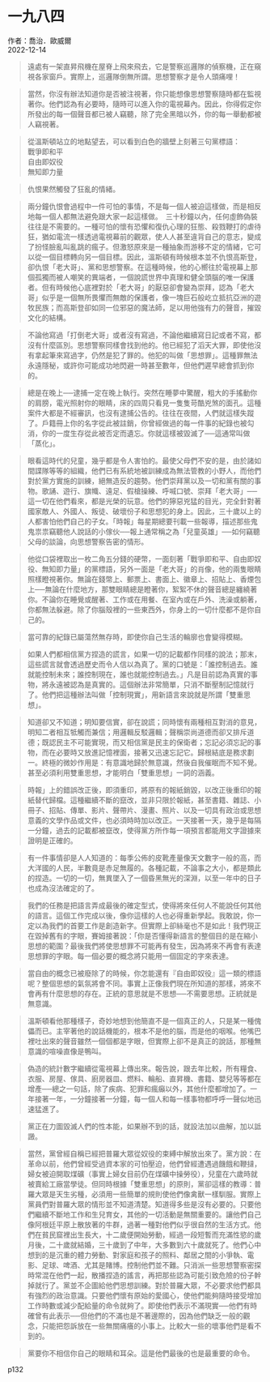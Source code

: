 # 一九八四 <br>
作者：喬治．歐威爾 <br>
2022-12-14<br>

>遠處有一架直昇飛機在屋脊上飛來飛去，它是警察巡邏隊的偵察機，正在窺視各家窗戶。實際上，巡邏隊倒無所謂。思想警察才是令人頭痛哩！

>當然，你沒有辦法知道你是否被注視著，你只能想像思想警察隨時都在監視著你。他們認為有必要時，隨時可以進入你的電視幕內。因此，你得假定你所發出的每一個聲音都已被人竊聽，除了完全黑暗以外，你的每一舉動都被人竊視著。

>從溫斯頓站立的地點望去，可以看到白色的牆壁上刻著三句黨標語：<br>
戰爭即和平 <br>
自由即奴役 <br>
無知即力量<br>

>仇恨果然觸發了狂亂的情緒。

>兩分鐘仇恨會過程中一件可怕的事情，不是每一個人被迫這樣做，而是相反地每一個人都無法避免跟大家一起這樣做。　三十秒鐘以內，任何虛飾偽裝往往是不需要的。一種可怕的懷有恐懼和復仇心理的狂態、殺戮鞭打的虐待狂，猶如電流一樣透過電視幕前的觀眾，使人人甚至違背自己的意志，變成了扮怪臉亂叫亂跳的瘋子。但激怒原來是一種抽象而游移不定的情緒，它可以從一個目標轉向另一個目標。因此，溫斯頓有時候根本並不仇恨高斯登，卻仇恨「老大哥」、黨和思想警察。在這種時候，他的心嚮往於電視幕上那個孤獨而被人嘲笑的異端者，一個說謊世界中真理和健全頭腦的唯一保護者。但有時候他心底裡對於「老大哥」的厭惡卻會變為崇拜，認為「老大哥」似乎是一個無所畏懼而無敵的保護者，像一塊巨石般屹立抵抗亞洲的遊牧民族；而高斯登卻如同一位邪惡的魔法師，足以用他強有力的聲音，摧毀文化的結構。

>不論他寫過「打倒老大哥」或者沒有寫過，不論他繼續寫日記或者不寫，都沒有什麼區別。思想警察同樣會找到他的。他已經犯了滔天大罪，即使他沒有拿起筆來寫過字，仍然是犯了罪的。他犯的叫做「思想罪」。這種罪無法永遠隱秘，或許你可能成功地閃避一時甚至數年，但他們遲早總會抓到你的。

>總是在晚上──逮捕一定在晚上執行。突然在睡夢中驚醒，粗大的手搖動你的肩膀，電光照射你的眼睛，床的四周只看見一隻隻苛酷兇煞的面孔。這種案件大都是不經審訊，也沒有逮捕公告的。往往在夜間，人們就這樣失蹤了。戶籍冊上你的名字從此被註銷，你曾經做過的每一件事的紀錄也被勾消，你的一度生存從此被否定而遺忘。你就這樣被毀滅了──這通常叫做「蒸化」。

>眼看這時代的兒童，幾乎都是令人害怕的。最使父母們不安的是，由於諸如間諜隊等等的組織，他們已有系統地被訓練成為無法管教的小野人，而他們對於黨方實施的訓練，絕無造反的趨勢。他們崇拜黨以及一切和黨有關的事物。歌誦、遊行、旗幟、遠足、假槍操練、呼喊口號、崇拜「老大哥」──這一切在他們看來，都是光榮的玩意。他們的獰惡兇猛的目光，完全針對著國家敵人、外國人、叛徒、破壞份子和思想犯的身上。因此，三十歲以上的人都害怕他們自己的子女。「時報」每星期總要刊載一些報導，描述那些鬼鬼祟祟竊聽他人說話的小傢伙──報上通常稱之為「兒童英雄」──如何竊聽父母的談論，向思想警察告密的情形。

>他從口袋裡取出一枚二角五分錢的硬幣，一面刻著「戰爭即和平、自由即奴役、無知即力量」的黨標語，另外一面是「老大哥」的肖像，他的兩隻眼睛照樣瞪視著你。無論在錢幣上、郵票上、書面上、徽章上、招貼上、香煙包上──無論在什麼地方，那雙眼睛總是瞪著你，絮絮不休的聲音總是纏繞著你。不論你在睡覺或醒著、工作或在用餐、在室內或在戶外、洗澡或躺著，你都無法躲避。除了你腦殼裡的一些東西外，你身上的一切什麼都不是你自己的。

>當可靠的紀錄已屬蕩然無存時，即使你自己生活的輪廓也會變得模糊。

>如果人們都相信黨方捏造的謊言，如果一切的記載都作同樣的說法；那末，這些謊言就會透過歷史而令人信以為真了。黨的口號是：「誰控制過去。誰就能控制未來；誰控制現在，誰也就能控制過去。」凡是目前認為真實的事物，將永遠被認為是真實的。這個辦法非常簡單，只消不斷壓制記憶就行了。他們把這種辦法叫做「控制現實」，用新語言來說就是所謂「雙重思想」。

>知道卻又不知道；明知要信實，卻在說謊；同時懷有兩種相互對消的意見，明知二者相互牴觸而兼信；用邏輯反駁邏輯；聲稱崇尚道德而卻又排斥道德；既認民主不可能實現，而又相信黨是民主的保衛者；忘記必須忘記的事物，而在必要時又放進記憶裡面，接著又迅速忘記它。歸根結底是務求劃一。終極的微妙作用是：有意識地歸於無意識，然後自我催眠而不知不覺。甚至必須利用雙重思想，才能明白「雙重思想」一詞的涵義。

>時報」上的錯誤改正後，即須重印，將原有的報紙銷毀，以改正後重印的報紙替代歸檔。這種繼續不斷的竄改，並非只限於報紙，甚至書籍、雜誌、小冊子、招貼、傳單、影片、聲帶片、漫畫、照片、以及一切具有政治或思想意義的文學作品或文件，也必須時時加以改正。一天接著一天，幾乎是每隔一分鐘，過去的記載都被竄改，使得黨方所作每一項預言都能用文字證據來證明是正確的。

>有一件事情卻是人人知道的：每季公佈的皮靴產量像天文數字一般的高，而大洋國的人民，半數竟是赤足無履的。各種記載，不論事之大小，都是類此的捏造。一切的一切，無異墜入了一個昏黑無光的深淵，以至一年中的日子也成為沒法確定的了。

>我們的任務是把語言弄成最後的確定型式，使得將來任何人不能說任何其他的語言。這個工作完成以後，像你這樣的人也必得重新學起。我敢說，你一定以為我們的首要工作是創造新字。但實際上卻絲毫也不是如此！我們現正在毀掉舊有的字眼，賽姆接著說：「你是否懂得新語言的整個目的是在縮小思想的範圍？最後我們將使思想罪不可能再有發生，因為將來不再會有表達思想罪的字眼。每一個必要的概念將只能用一個固定的字來表達。

>當自由的概念已被廢除了的時候，你怎能還有『自由即奴役』這一類的標語呢？整個思想的氣氛將會不同。事實上正像我們現在所知道的那樣，將來不會再有什麼思想的存在。正統的意思就是不思想──不需要思想。正統就是無意識。

>溫斯頓看他那種樣子，奇妙地想到他簡直不是一個真正的人，只是某一種傀儡而已。主宰著他的說話機能的，根本不是他的腦，而是他的咽喉。他嘴巴裡吐出來的聲音雖然一個個都是字眼，但實際上卻不是真正的說話，那種無意識的喧噪直像是鴨叫。

>偽造的統計數字繼續從電視幕上傳出來。報告說，跟去年比較，所有糧食、衣服、房屋、傢具、廚房器皿、燃料、輪船、直昇機、書籍、嬰兒等等都在增產──總之一句話，除了疾病、犯罪和瘋癲以外，其他什麼都增加了。一年接著一年，一分鐘接著一分鐘，每一個人和每一樣事物都呼呼一聲似地迅速猛進了。

>黨正在力圖毀滅人們的性本能，如果辦不到的話，就設法加以曲解，加以詆譭。

>當然，黨曾經自稱已經把普羅大眾從奴役的束縛中解放出來了。黨方說：在革命以前，他們曾經受過資本家的可怕壓迫，他們曾經遭遇過饑餓和鞭撻，婦女被迫開取煤礦（事實上婦女目前仍在煤礦中操勞役），兒童在六歲時就被賣給工廠當學徒。但同時根據「雙重思想」的原則，黨卻這樣的教導：普羅大眾是天生劣種，必須用一些簡單的規則使他們像禽獸一樣馴服。實際上黨員們對普羅大眾的情形並不知道清楚。知道得多些是沒有必要的。只要他們繼續不斷地工作和生兒育女，其他的一切活動是無關重要的。讓他們自己像阿根廷平原上散放著的牛群，過著一種對他們似乎很自然的生活方式。他們在貧民窟裡出生長大，十二歲便開始勞動，經過一段短暫而充滿性慾的歲月後，二十歲就結婚，三十歲到了中年，大多數到六十歲就死了。他們心中想到的是沉重的體力勞動、對家庭和孩子的照料、鄰居之間的小爭執、電影、足球、啤酒、尤其是賭博。控制他們並不難。只消派一些思想警察密探時常混在他們一起，散播捏造的謠言，再把那些認為可能引致危險的份子幹掉就行了。黨並不企圖給他們思想訓練。對於普羅大眾，不必要求他們都具有強烈的政治意識。只要他們懷有原始的愛國心，使他們能夠隨時接受增加工作時數或減少配給量的命令就夠了。即使他們表示不滿現實──他們有時確曾有此表示──但他們的不滿也是不著邊際的，因為他們缺乏一般的觀念，只能把怨訴放在一些無關痛癢的小事上。比較大一些的壞事他們是看不到的。

>黨要你不相信你自己的眼睛和耳朵。這是他們最後的也是最重要的命令。

p132


